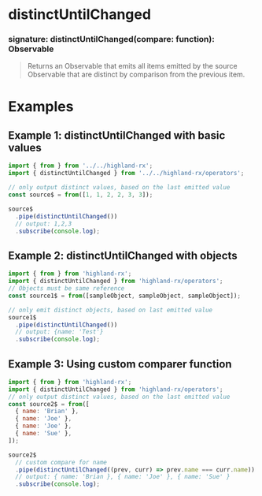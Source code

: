 # distinctUntilChanged
### signature: distinctUntilChanged(compare: function): Observable
> Returns an Observable that emits all items emitted by the source Observable that are distinct by comparison from the previous item.

# Examples
## Example 1: distinctUntilChanged with basic values
```javascript
import { from } from '../../highland-rx';
import { distinctUntilChanged } from '../../highland-rx/operators';

// only output distinct values, based on the last emitted value
const source$ = from([1, 1, 2, 2, 3, 3]);

source$
  .pipe(distinctUntilChanged())
  // output: 1,2,3
  .subscribe(console.log);
```

## Example 2: distinctUntilChanged with objects
```javascript
import { from } from 'highland-rx';
import { distinctUntilChanged } from 'highland-rx/operators';
// Objects must be same reference
const source1$ = from([sampleObject, sampleObject, sampleObject]);

// only emit distinct objects, based on last emitted value
source1$
  .pipe(distinctUntilChanged())
  // output: {name: 'Test'}
  .subscribe(console.log);
```

## Example 3: Using custom comparer function
```javascript
import { from } from 'highland-rx';
import { distinctUntilChanged } from 'highland-rx/operators';
// only output distinct values, based on the last emitted value
const source2$ = from([
  { name: 'Brian' },
  { name: 'Joe' },
  { name: 'Joe' },
  { name: 'Sue' },
]);

source2$
  // custom compare for name
  .pipe(distinctUntilChanged((prev, curr) => prev.name === curr.name))
  // output: { name: 'Brian }, { name: 'Joe' }, { name: 'Sue' }
  .subscribe(console.log);
```